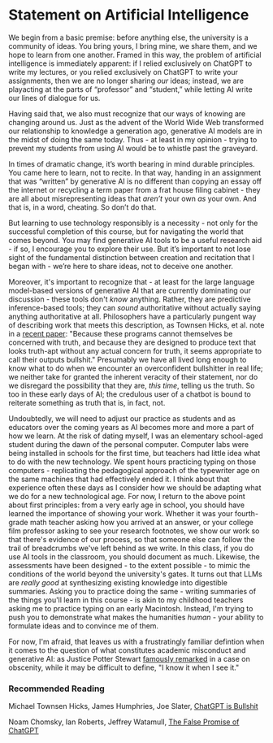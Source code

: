 # Statement on Artificial Intelligence 

We begin from a basic premise: before anything else, the university is a community of ideas. You bring yours, I bring mine, we share them, and we hope to learn from one another. Framed in this way, the problem of artificial intelligence is immediately apparent: if I relied exclusively on ChatGPT to write my lectures, or you relied exclusively on ChatGPT to write your assignments, then we are no longer sharing *our* ideas; instead, we are playacting at the parts of “professor” and “student,” while letting AI write our lines of dialogue for us.

Having said that, we also must recognize that our ways of knowing are changing around us. Just as the advent of the World Wide Web transformed our relationship to knowledge a generation ago, generative AI models are in the midst of doing the same today. Thus - at least in my opinion - trying to prevent my students from using AI would be to whistle past the graveyard.

In times of dramatic change, it’s worth bearing in mind durable principles. You came here to learn, not to recite. In that way, handing in an assignment that was “written” by generative AI is no different than copying an essay off the internet or recycling a term paper from a frat house filing cabinet - they are all about misrepresenting ideas that *aren’t* your own *as* your own. And that is, in a word, cheating. So don’t do that.

But learning to use technology responsibly is a necessity -  not only for the successful completion of this course, but for navigating the world that comes beyond.  You may find generative AI tools to be a useful research aid - if so, I encourage you to explore their use. But it’s important to not lose sight of the fundamental distinction between creation and recitation that I began with - we’re here to share ideas, not to deceive one another. 

Moreover, it's important to recognize that - at least for the large language model-based versions of generative AI that are currently dominating our discussion - these tools don't *know* anything. Rather, they are predictive inference-based tools; they can *sound* authoritative without actually saying anything authoritative at all. Philosophers have a particularly pungent way of describing work that meets this description, as Townsen Hicks, et al. note in a [recent paper](https://link.springer.com/article/10.1007/s10676-024-09775-5): "Because these programs cannot themselves be concerned with truth, and because they are designed to produce text that looks truth-apt without any actual concern for truth, it seems appropriate to call their outputs bullshit." Presumably we have all lived long enough to know what to do when we encounter an overconfident bullshitter in real life; we neither take for granted the inherent veracity of their statement, nor do we disregard the possibility that they are, *this time*, telling us the truth. So too in these early days of AI; the credulous user of a chatbot is bound to reiterate something as truth that is, in fact, not.

Undoubtedly, we will need to adjust our practice as students and as educators over the coming years as AI becomes more and more a part of how we learn. At the risk of dating myself, I was an elementary school-aged student during the dawn of the personal computer. Computer labs were being installed in schools for the first time, but teachers had little idea what to do with the new technology. We spent hours practicing typing on those computers - replicating the pedagogical approach of the typewriter age on the same machines that had effectively ended it. I think about that experience often these days as I consider how we should be adapting what we do for a new technological age. For now, I return to the above point about first principles: from a very early age in school, you should have learned the importance of showing your work. Whether it was your fourth-grade math teacher asking how you arrived at an answer, or your college film professor asking to see your research footnotes, we show our work so that there's evidence of our process, so that someone else can follow the trail of breadcrumbs we've left behind as we write. In this class, if you do use AI tools in the classroom, you should document as much. Likewise, the assessments have been designed - to the extent possible - to mimic the conditions of the world beyond the university's gates. It turns out that LLMs are *really good* at synthesizing existing knowledge into digestible summaries. Asking you to practice doing the same - writing summaries of the things you'll learn in this course - is akin to my childhood teachers asking me to practice typing on an early Macintosh. Instead, I'm trying to push you to demonstrate what makes the humanities *human* - your ability to formulate ideas and to convince me of them.

For now, I'm afraid, that leaves us with a frustratingly familiar defintion when it comes to the question of what constitutes academic misconduct and generative AI: as Justice Potter Stewart [famously remarked](https://www.oyez.org/justices/potter_stewart#:~:text=In%20one%20of%20his%20more,Court%20in%20July%20of%201981.) in a case on obscenity, while it may be difficult to define, "I know it when I see it."

### Recommended Reading

Michael Townsen Hicks, James Humphries, Joe Slater, [ChatGPT is Bullshit](https://link.springer.com/article/10.1007/s10676-024-09775-5)

Noam Chomsky, Ian Roberts, Jeffrey Watamull, [The False Promise of ChatGPT](https://www.nytimes.com/2023/03/08/opinion/noam-chomsky-chatgpt-ai.html)


